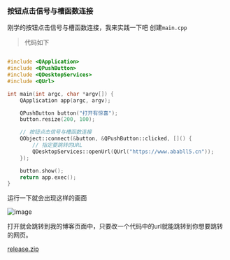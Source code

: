 ### 按钮点击信号与槽函数连接

刚学的按钮点击信号与槽函数连接，我来实践一下吧
创建`main.cpp`

> 代码如下

```cpp

#include <QApplication>
#include <QPushButton>
#include <QDesktopServices>
#include <QUrl>

int main(int argc, char *argv[]) {
    QApplication app(argc, argv);

    QPushButton button("打开有惊喜");
    button.resize(200, 100);

    // 按钮点击信号与槽函数连接
    QObject::connect(&button, &QPushButton::clicked, []() {
        // 指定要跳转的URL
        QDesktopServices::openUrl(QUrl("https://www.ababll5.cn"));
    });

    button.show();
    return app.exec();
}

```    
运行一下就会出现这样的画面   

![image](https://github.com/user-attachments/assets/57cc6ed1-924d-4c87-9d9e-cba17b6635b2)   

打开就会跳转到我的博客页面中，只要改一个代码中的url就能跳转到你想要跳转的网页。


[release.zip](https://github.com/user-attachments/files/17717969/release.zip)
